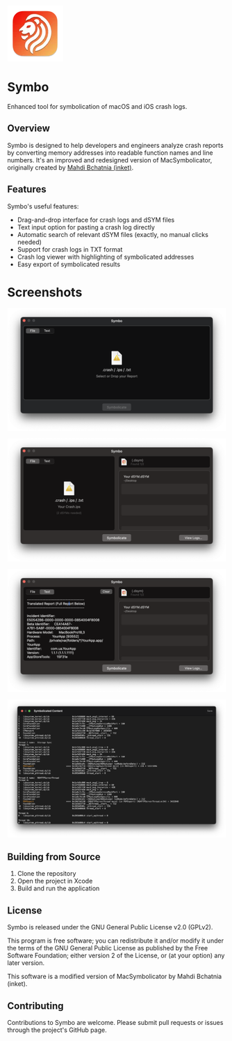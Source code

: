 ![MacSymbolicator](/Resources/Assets.xcassets/AppIcon.appiconset/128-mac.png?raw=true)

# Symbo

Enhanced tool for symbolication of macOS and iOS crash logs.

## Overview

Symbo is designed to help developers and engineers analyze crash reports by converting memory addresses into readable function names and line numbers.
It's an improved and redesigned version of MacSymbolicator, originally created by [Mahdi Bchatnia (inket)](https://github.com/inket). 

## Features

Symbo's useful features:

- Drag-and-drop interface for crash logs and dSYM files
- Text input option for pasting a crash log directly
- Automatic search of relevant dSYM files (exactly, no manual clicks needed)
- Support for crash logs in TXT format
- Crash log viewer with highlighting of symbolicated addresses
- Easy export of symbolicated results

# Screenshots

![MacSymbolicator](/screenshot1.png?raw=true)

![MacSymbolicator](/screenshot2.png?raw=true)

![MacSymbolicator](/screenshot3_1.png?raw=true)

![MacSymbolicator](/screenshot4.png?raw=true)

## Building from Source

1. Clone the repository
2. Open the project in Xcode
3. Build and run the application

## License

Symbo is released under the GNU General Public License v2.0 (GPLv2).

This program is free software; you can redistribute it and/or modify
it under the terms of the GNU General Public License as published by
the Free Software Foundation; either version 2 of the License, or
(at your option) any later version.

This software is a modified version of MacSymbolicator by Mahdi Bchatnia (inket).

## Contributing

Contributions to Symbo are welcome. Please submit pull requests or issues through the project's GitHub page.
